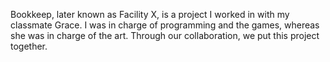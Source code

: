 Bookkeep, later known as Facility X, is a project I worked in with my classmate Grace. I was in charge of programming and the games, whereas she was in charge of the art. Through our collaboration, we put this project together.
